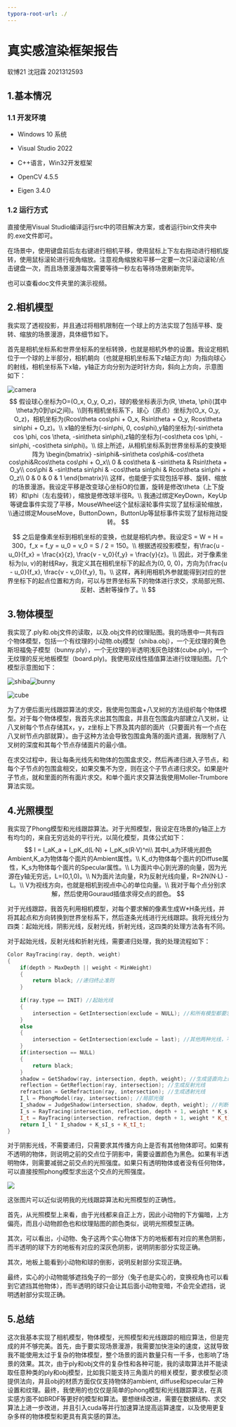 ```yaml
---
typora-root-url: ./
---
```


# 真实感渲染框架报告

软博21 沈冠霖 2021312593

## 1.基本情况

### 1.1 开发环境

- Windows 10 系统

- Visual Studio 2022

- C++语言，Win32开发框架

- OpenCV 4.5.5

- Eigen 3.4.0


### 1.2 运行方式

直接使用Visual Studio编译运行src中的项目解决方案，或者运行bin文件夹中的.exe文件即可。

在场景中，使用键盘前后左右键进行相机平移，使用鼠标上下左右拖动进行相机旋转，使用鼠标滚轮进行视角缩放。注意视角缩放和平移一定要一次只滚动滚轮/点击键盘一次，而且场景漫游每次需要等待一秒左右等待场景刷新完毕。

也可以查看doc文件夹里的演示视频。

## 2.相机模型

我实现了透视投影，并且通过将相机限制在一个球上的方法实现了包括平移、旋转、缩放的场景漫游，具体细节如下。

首先是相机坐标系和世界坐标系的坐标转换，也就是相机外参的设置。我设定相机位于一个球的上半部分，相机朝向（也就是相机坐标系下z轴正方向）为指向球心的射线，相机坐标系下x轴，y轴正方向分别为逆时针方向，斜向上方向，示意图如下：

![camera](/camera.jpg)
$$
假设球心坐标为O=(O_x, O_y, O_z)，球的极坐标表示为(R, \theta, \phi)(其中\theta为0到\pi之间)。\\则有相机坐标系下，球心（原点）坐标为(O_x, O_y, O_z)，相机坐标为(Rcos\theta cos\phi + O_x, Rsin\theta + O_y, Rcos\theta sin\phi + O_z)。\\
x轴的坐标为(-sin\phi, 0, cos\phi),y轴的坐标为(-sin\theta cos \phi, cos \theta, -sin\theta sin\phi),z轴的坐标为(-cos\theta cos \phi, -sin\phi, -cos\theta sin\phi)。\\
综上所述，从相机坐标系到世界坐标系的变换矩阵为
\begin{bmatrix}
-sin\phi&-sin\theta cos\phi&-cos\theta cos\phi&Rcos\theta cos\phi + O_x\\
0 & cos\theta & -sin\theta & Rsin\theta + O_y\\
cos\phi & -sin\theta sin\phi & -cos\theta sin\phi & Rcos\theta sin\phi + O_z\\
0 & 0 & 0 & 1
\end{bmatrix}\\
这样，也能便于实现包括平移、旋转、缩放的场景漫游。我设定平移是改变球心坐标O的位置，旋转是修改\theta（上下旋转）和\phi（左右旋转），缩放是修改球半径R。\\
我通过绑定KeyDown，KeyUp等键盘事件实现了平移，MouseWheel这个鼠标滚轮事件实现了鼠标滚轮缩放，\\通过绑定MouseMove，ButtonDown，ButtonUp等鼠标事件实现了鼠标拖动旋转。
$$

$$
之后是像素坐标到相机坐标的变换，也就是相机内参。我设定S = W = H = 300，f_x = f_y = u_0 = v_0 = S / 2 = 150。\\
根据透视投影模型，有\frac{u - u_0}{f_x} = \frac{x}{z}, \frac{v - v_0}{f_y} = \frac{y}{z}。\\
因此，对于像素坐标为(u, v)的射线Ray，我定义其在相机坐标下的起点为(0, 0, 0)，方向为(\frac{u - u_0}{f_x}, \frac{v - v_0}{f_y}, 1)。\\
这样，再利用相机外参就能得到对应的世界坐标下的起点位置和方向，可以与世界坐标系下的物体进行求交，求局部光照、反射、透射等操作了。\\
$$

## 3.物体模型

我实现了.ply和.obj文件的读取，以及.obj文件的纹理贴图。我的场景中一共有四个物体模型，包括一个有纹理的小动物.obj模型（shiba.obj），一个无纹理的黄色斯坦福兔子模型（bunny.ply），一个无纹理的半透明浅灰色球体(cube.ply)，一个无纹理的反光地板模型（board.ply)。我使用双线性插值算法进行纹理贴图。几个模型示意图如下：

![shiba](/shiba.png)![bunny](/bunny.png)

![cube](/cube.png)

为了方便后面光线跟踪算法的求交，我使用包围盒+八叉树的方法组织每个物体模型。对于每个物体模型，我首先求出其包围盒，并且在包围盒内部建立八叉树，让八叉树每个节点存储其x，y，z坐标上下界及其内部的面片（只要面片有一个点在八叉树节点内部就算）。由于这种方法会导致包围盒角落的面片遗漏，我限制了八叉树的深度和其每个节点存储面片的最小值。

在求交过程中，我让每条光线先和物体的包围盒求交，然后再递归进入子节点，和每个子节点的包围盒相交，如果交集不为空，则在这个子节点递归求交。如果是叶子节点，就和里面的所有面片求交。和单个面片求交算法我使用Moller-Trumbore算法实现。

## 4.光照模型

我实现了Phong模型和光线跟踪算法。对于光照模型，我设定在场景的y轴正上方有均匀的，来自无穷远处的平行光，以简化模型，具体公式如下：
$$
I = I_aK_a + I_pK_d(L·N) + I_pK_s(R·V)^n\\
其中I_a为环境光颜色Ambient,K_a为物体每个面片的Ambient属性。\\
K_d为物体每个面片的Diffuse属性，K_s为物体每个面片的Specular属性。\\
L为面片中心到光源的向量，因为光源在y轴无穷远，L=(0,1,0)。\\
N为面片法向量，R为反射光线向量，R=2N(N·L) - L。\\
V为视线方向，也就是相机到视点中心的单位向量。\\
我对于每个点分别求解，然后使用Gouraud插值求得交点的颜色。
$$


对于光线跟踪，我首先利用相机模型，对每个要求解的像素生成W*H条光线，并将其起点和方向转换到世界坐标系下，然后逐条光线进行光线跟踪。我将光线分为四类：起始光线，阴影光线，反射光线，折射光线，这四类的处理方法各有不同。

对于起始光线，反射光线和折射光线，需要递归处理，我的处理流程如下：

```C++
Color RayTracing(ray, depth, weight)
{
    if(depth > MaxDepth || weight < MinWeight)
    {
        return black; //递归终止准则
    }
    
    if(ray.type == INIT) //起始光线
    {
        intersection = GetIntersection(exclude = NULL); //和所有模型都要求交
    }
    else
    {
        intersection = GetIntersection(exclude = last); //其他两种光线，不考虑上次其相交的模型
    }
    if(intersection == NULL)
    {
        return black;
    }
    shadow = GetShadow(ray, intersection, depth, weight); //生成竖直向上的阴影光线
    reflection = GetReflection(ray, intersection); //生成反射光线
    refraction = GetRefraction(ray, intersection); //生成透射光线
    I_l = PhongModel(ray, intersection); //局部光强
    I_shadow = JudgeShadow(intersection, shadow, depth, weight); //判断是否在阴影
    I_s = RayTracing(intersection, reflection, depth + 1, weight * K_s); //递归求反射光强
    I_t = RayTracing(intersection, refraction, depth + 1, weight * K_t);// 递归求透射光强
    return I_l * I_shadow + K_sI_s + K_tI_t;
}
```

对于阴影光线，不需要递归，只需要求其传播方向上是否有其他物体即可。如果有不透明的物体，则说明之前的交点位于阴影中，需要设置颜色为黑色。如果有半透明物体，则需要减弱之前交点的光照强度。如果只有透明物体或者没有任何物体，可以直接按照phong模型求出这个交点的光照强度。

![](/result.png)

这张图片可以近似说明我的光线跟踪算法和光照模型的正确性。

首先，从光照模型上来看，由于光线都来自正上方，因此小动物的下方偏暗，上方偏亮，而且小动物颜色也和纹理贴图的颜色类似，说明光照模型正确。

其次，可以看出，小动物、兔子这两个实心物体下方的地板都有对应的黑色阴影，而半透明的球下方的地板有对应的深灰色阴影，说明阴影部分实现正确。

其次，地板上能看到小动物和球的倒影，说明反射部分实现正确。

最终，实心的小动物能够遮挡兔子的一部分（兔子也是实心的，变换视角也可以看到它遮挡其他物体），而半透明的球只会让其后面小动物变暗，不会完全遮挡，说明透射部分实现正确。

## 5.总结

这次我基本实现了相机模型，物体模型，光照模型和光线跟踪的相应算法，但是完成的并不够完美。首先，由于要实现场景漫游，我需要加快渲染的速度，这就导致我不能使用太过于复杂的物体模型，整个场景的面片数量只有一千多，也影响了场景的效果。其次，由于ply和obj文件的复杂性和各种可能，我的读取算法并不能读取任意种类的ply和obj模型，比如我只能支持三角面片的相关模型，要求模型必须提供法向，并且obj的材质方面仅仅支持物体的ambient, diffuse和specular三种设置和纹理。最终，我使用的也仅仅是简单的phong模型和光线跟踪算法，在真实感方面不如BRDF等更好的模型和算法。要想继续改进，需要在数据结构、求交算法上进一步改进，并且引入cuda等并行加速算法提高运算速度，以及使用更复杂多样的物体模型和更具有真实感的算法。